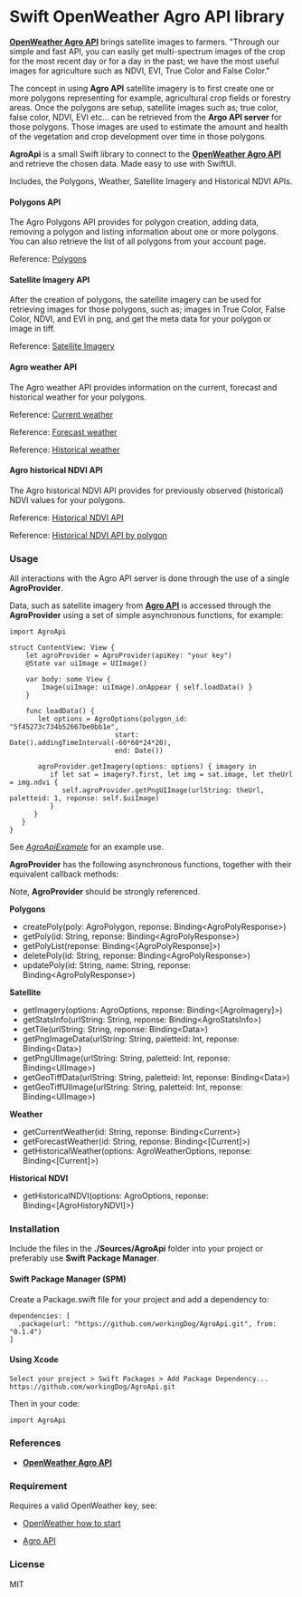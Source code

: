 # Swift OpenWeather Agro API library

[**OpenWeather Agro API**](https://agromonitoring.com/) brings satellite images to farmers. 
"Through our simple and fast API, you can easily get multi-spectrum images of the crop for the most recent day or for a day in the past; we have the most useful images for agriculture such as NDVI, EVI, True Color and False Color."

The concept in using **Agro API** satellite imagery is to first create one or more polygons representing for example, agricultural crop fields or forestry areas. Once the polygons are setup, satellite images such as; true color, false color, NDVI, EVI etc... can be retrieved from the **Argo API server** for those polygons. Those images are used to estimate the amount and health of the vegetation and crop development over time in those polygons.

**AgroApi** is a small Swift library to connect to the [**OpenWeather Agro API**](https://agromonitoring.com/api) and retrieve the chosen data. Made easy to use with SwiftUI.

Includes, the Polygons, Weather, Satellite Imagery and Historical NDVI APIs.

#### Polygons API

The Agro Polygons API provides for polygon creation, adding data, removing a polygon and listing information about one or more polygons. 
You can also retrieve the list of all polygons from your account page.

Reference: [Polygons](https://agromonitoring.com/api/polygons)

#### Satellite Imagery API

After the creation of polygons, the satellite imagery can be used for retrieving images for those polygons, such as; 
images in True Color, False Color, NDVI, and EVI in png, and get the meta data for your polygon or image in tiff.

Reference: [Satellite Imagery](https://agromonitoring.com/api/images)

#### Agro weather API

The Agro weather API provides information on the current, forecast and historical weather for your polygons.

Reference: [Current weather](https://agromonitoring.com/api/current-weather)

Reference: [Forecast weather](https://agromonitoring.com/api/forecast-weather)

Reference: [Historical weather](https://agromonitoring.com/api/history-weather)

#### Agro historical NDVI API 

The Agro historical NDVI API provides for previously observed (historical) NDVI values for your polygons.

Reference: [Historical NDVI API ](https://openweather.co.uk/blog/post/dive-agro-api-part-3-historical-ndvi-api)

Reference: [Historical NDVI API by polygon ](https://agromonitoring.com/api/history-ndvi)

### Usage

All interactions with the Agro API server is done through the use of a single **AgroProvider**.

Data, such as satellite imagery from  [**Agro API**](https://agromonitoring.com/api) is accessed through the **AgroProvider** 
using a set of simple asynchronous functions, for example:

    import AgroApi
    
    struct ContentView: View {
        let agroProvider = AgroProvider(apiKey: "your key")
        @State var uiImage = UIImage()
        
        var body: some View {
            Image(uiImage: uiImage).onAppear { self.loadData() }
        }
        
        func loadData() {
           let options = AgroOptions(polygon_id: "5f45273c734b52667be0bb1e",
                              start: Date().addingTimeInterval(-60*60*24*20),
                              end: Date())
    
           agroProvider.getImagery(options: options) { imagery in
              if let sat = imagery?.first, let img = sat.image, let theUrl = img.ndvi {
                 self.agroProvider.getPngUIImage(urlString: theUrl, paletteid: 1, reponse: self.$uiImage)
              }
          }
       }
    }
   
See [*AgroApiExample*](https://github.com/workingDog/AgroApiExample) for an example use.

**AgroProvider** has the following asynchronous functions, together with their equivalent callback methods:

Note, **AgroProvider** should be strongly referenced.

**Polygons**

- createPoly(poly: AgroPolygon, reponse: Binding\<AgroPolyResponse>)
- getPoly(id: String, reponse: Binding\<AgroPolyResponse>) 
- getPolyList(reponse: Binding\<[AgroPolyResponse]>) 
- deletePoly(id: String, reponse: Binding\<AgroPolyResponse>)
- updatePoly(id: String, name: String, reponse: Binding\<AgroPolyResponse>)

**Satellite**

- getImagery(options: AgroOptions, reponse: Binding\<[AgroImagery]>) 
- getStatsInfo(urlString: String, reponse: Binding\<AgroStatsInfo>)
- getTile(urlString: String, reponse: Binding\<Data>) 
- getPngImageData(urlString: String, paletteid: Int, reponse: Binding\<Data>) 
- getPngUIImage(urlString: String, paletteid: Int, reponse: Binding\<UIImage>) 
- getGeoTiffData(urlString: String, paletteid: Int, reponse: Binding\<Data>)
- getGeoTiffUIImage(urlString: String, paletteid: Int, reponse: Binding\<UIImage>)
  
**Weather**

- getCurrentWeather(id: String, reponse: Binding\<Current>)
- getForecastWeather(id: String, reponse: Binding\<[Current]>)
- getHistoricalWeather(options: AgroWeatherOptions, reponse: Binding\<[Current]>)

**Historical NDVI**

- getHistoricalNDVI(options: AgroOptions, reponse: Binding\<[AgroHistoryNDVI]>)


### Installation

Include the files in the **./Sources/AgroApi** folder into your project or preferably use **Swift Package Manager**. 

#### Swift Package Manager  (SPM)

Create a Package.swift file for your project and add a dependency to:

    dependencies: [
      .package(url: "https://github.com/workingDog/AgroApi.git", from: "0.1.4")
    ]

#### Using Xcode

    Select your project > Swift Packages > Add Package Dependency...
    https://github.com/workingDog/AgroApi.git

Then in your code:

    import AgroApi
    

### References

-    [**OpenWeather Agro API**](https://agromonitoring.com/api)


### Requirement

Requires a valid OpenWeather key, see:

-    [OpenWeather how to start](https://openweathermap.org/appid)

-    [Agro API](https://agromonitoring.com/api/get)

### License

MIT
